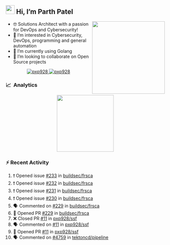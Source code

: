 ## <img src="https://github.com/TheDudeThatCode/TheDudeThatCode/blob/master/Assets/Hi.gif" width="28"> Hi, I’m Parth Patel

<img align="right"  src="https://media.giphy.com/media/PRgs2sn03T1xpCSWKe/giphy.gif" width="230">

- :nerd_face: Solutions Architect with a passion for DevOps and Cybersecurity!
- 👀  I’m interested in Cybersecurity, DevOps, programming and general automation
- 🌱  I’m currently using Golang
- 💞️  I’m looking to collaborate on Open Source projects

<p align="center">
  <a href="https://linkedin.com/in/pxp928" target="blank">
    <img src="https://img.shields.io/badge/linkedin-%230077B5.svg?&style=for-the-badge&logo=linkedin&logoColor=white" alt="pxp928" />
  </a>
  <a href="https://twitter.com/pxp928" target="blank">
    <img src="https://img.shields.io/badge/Twitter-1DA1F2?style=for-the-badge&logo=twitter&logoColor=white" alt="pxp928" />
  </a>
</p>

### 📈 &nbsp;Analytics

<p align="center">
  <a href="https://github.com/pxp928">
    <img height="180em" src="https://github-readme-stats-eight-theta.vercel.app/api?username=pxp928&show_icons=true&theme=radical&include_all_commits=true&count_private=true&line_height=26"/>
  </a>
</p>

### :zap: Recent Activity

<!--START_SECTION:activity-->
1. ❗️ Opened issue [#233](https://github.com/buildsec/frsca/issues/233) in [buildsec/frsca](https://github.com/buildsec/frsca)
2. ❗️ Opened issue [#232](https://github.com/buildsec/frsca/issues/232) in [buildsec/frsca](https://github.com/buildsec/frsca)
3. ❗️ Opened issue [#231](https://github.com/buildsec/frsca/issues/231) in [buildsec/frsca](https://github.com/buildsec/frsca)
4. ❗️ Opened issue [#230](https://github.com/buildsec/frsca/issues/230) in [buildsec/frsca](https://github.com/buildsec/frsca)
5. 🗣 Commented on [#229](https://github.com/buildsec/frsca/issues/229) in [buildsec/frsca](https://github.com/buildsec/frsca)
6. 💪 Opened PR [#229](https://github.com/buildsec/frsca/pull/229) in [buildsec/frsca](https://github.com/buildsec/frsca)
7. ❌ Closed PR [#11](https://github.com/pxp928/ssf/pull/11) in [pxp928/ssf](https://github.com/pxp928/ssf)
8. 🗣 Commented on [#11](https://github.com/pxp928/ssf/issues/11) in [pxp928/ssf](https://github.com/pxp928/ssf)
9. 💪 Opened PR [#11](https://github.com/pxp928/ssf/pull/11) in [pxp928/ssf](https://github.com/pxp928/ssf)
10. 🗣 Commented on [#4759](https://github.com/tektoncd/pipeline/issues/4759) in [tektoncd/pipeline](https://github.com/tektoncd/pipeline)
<!--END_SECTION:activity-->

<!---
pxp928/pxp928 is a ✨ special ✨ repository because its `README.md` (this file) appears on your GitHub profile.
You can click the Preview link to take a look at your changes.
--->
